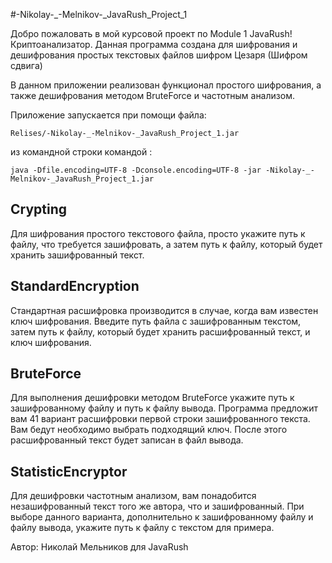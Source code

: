 #-Nikolay-_-Melnikov-_JavaRush_Project_1

Добро пожаловать в мой курсовой проект по Module 1 JavaRush!  
Криптоанализатор.
Данная программа создана для шифрования и дешифрования простых текстовых файлов шифром Цезаря (Шифром сдвига)


В данном приложении реализован функционал простого шифрования, а также дешифрования методом BruteForce и частотным анализом.

Приложение запускается при помощи файла:
 ````
 Relises/-Nikolay-_-Melnikov-_JavaRush_Project_1.jar
````
из командной строки командой :
````
java -Dfile.encoding=UTF-8 -Dconsole.encoding=UTF-8 -jar -Nikolay-_-Melnikov-_JavaRush_Project_1.jar
````
## Crypting
Для шифрования простого текстового файла, просто укажите путь к файлу, что требуется зашифровать, а затем путь к файлу, 
который будет хранить зашифрованный текст.

## StandardEncryption
Стандартная расшифровка производится в случае, когда вам известен ключ шифрования.
Введите путь файла с зашифрованным текстом, затем путь к файлу, который будет хранить расшифрованный текст, и ключ шифрования.

 
## BruteForce
Для выполнения дешифровки методом BruteForce укажите путь к зашифрованному файлу и путь к файлу вывода.
Программа предложит вам 41 вариант расшифровки первой строки зашифрованного текста. Вам бедут необходимо выбрать подходящий ключ.
После этого расшифрованный текст будет записан в файл вывода.

## StatisticEncryptor
Для дешифровки частотным анализом, вам понадобится незашифрованный текст того же автора, что и зашифрованный.
При выборе данного варианта, дополнительно к зашифрованному файлу и файлу вывода, укажите путь к файлу с текстом для примера.


Автор: Николай Мельников для JavaRush
